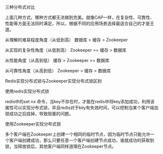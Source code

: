 
三种分布式对比

上面几种方式，哪种方式都无法做到完美。就像CAP一样，在复杂性、可靠性、性能等方面无法同时满足，所以，根据不同的应用场景选择最适合自己的才是王道。

从理解的难易程度角度（从低到高）
数据库 > 缓存 > Zookeeper

从实现的复杂性角度（从低到高）
Zookeeper >= 缓存 > 数据库

从性能角度（从高到低）
缓存 > Zookeeper >= 数据库

从可靠性角度（从高到低）
Zookeeper > 缓存 > 数据库


Redis实现分布式锁与Zookeeper实现分布式锁区别

使用redis实现分布式锁

redis中的set  nx 命令，当key不存在时，才能在redis中将key添加成功，利用该属性可以实现分布式锁，并且redis对于key有失效时间，可以控制当某个客户端加锁成功之后挂掉，导致阻塞的问题。

使用Zookeeper实现分布式锁


多个客户端在Zookeeper上创建一个相同的临时节点，因为临时节点只能允许一个客户端创建成功，那么只要任意一个客户端创建节点成功，谁就成功的获取到锁，当释放锁后，其他客户端同样道理在Zookeeper节点。

